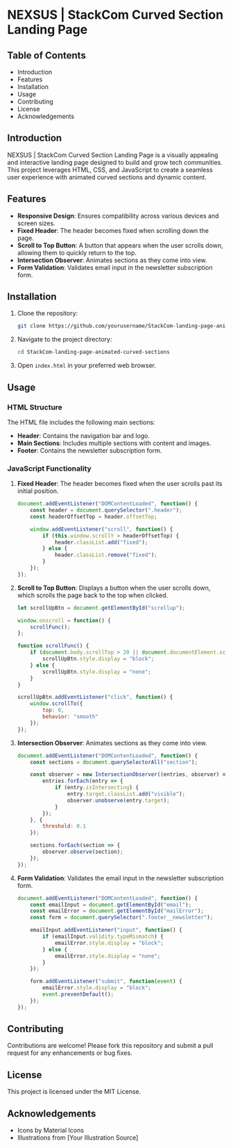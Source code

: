 # NEXSUS | StackCom Curved Section Landing Page

## Table of Contents
- Introduction
- Features
- Installation
- Usage
- Contributing
- License
- Acknowledgements

## Introduction
NEXSUS | StackCom Curved Section Landing Page is a visually appealing and interactive landing page designed to build and grow tech communities. This project leverages HTML, CSS, and JavaScript to create a seamless user experience with animated curved sections and dynamic content.

## Features
- **Responsive Design**: Ensures compatibility across various devices and screen sizes.
- **Fixed Header**: The header becomes fixed when scrolling down the page.
- **Scroll to Top Button**: A button that appears when the user scrolls down, allowing them to quickly return to the top.
- **Intersection Observer**: Animates sections as they come into view.
- **Form Validation**: Validates email input in the newsletter subscription form.

## Installation
1. Clone the repository:
    ```bash
    git clone https://github.com/yourusername/StackCom-landing-page-animated-curved-sections.git
    ```
2. Navigate to the project directory:
    ```bash
    cd StackCom-landing-page-animated-curved-sections
    ```
3. Open `index.html` in your preferred web browser.

## Usage
### HTML Structure
The HTML file includes the following main sections:
- **Header**: Contains the navigation bar and logo.
- **Main Sections**: Includes multiple sections with content and images.
- **Footer**: Contains the newsletter subscription form.

### JavaScript Functionality
1. **Fixed Header**: The header becomes fixed when the user scrolls past its initial position.
    ```javascript
    document.addEventListener("DOMContentLoaded", function() {
        const header = document.querySelector(".header");
        const headerOffsetTop = header.offsetTop;

        window.addEventListener("scroll", function() {
            if (this.window.scrollY > headerOffsetTop) {
                header.classList.add("fixed");
            } else {
                header.classList.remove("fixed");
            }
        });
    });
    ```

2. **Scroll to Top Button**: Displays a button when the user scrolls down, which scrolls the page back to the top when clicked.
    ```javascript
    let scrollUpBtn = document.getElementById("scrollup");

    window.onscroll = function() {
        scrollFunc();
    };

    function scrollFunc() {
        if (document.body.scrollTop > 20 || document.documentElement.scrollTop > 20) {
            scrollUpBtn.style.display = "block";
        } else {
            scrollUpBtn.style.display = "none";
        }
    }

    scrollUpBtn.addEventListener("click", function() {
        window.scrollTo({
            top: 0,
            behavior: "smooth"
        });
    });
    ```

3. **Intersection Observer**: Animates sections as they come into view.
    ```javascript
    document.addEventListener("DOMContentLoaded", function() {
        const sections = document.querySelectorAll("section");

        const observer = new IntersectionObserver((entries, observer) => {
            entries.forEach(entry => {
                if (entry.isIntersecting) {
                    entry.target.classList.add("visible");
                    observer.unobserve(entry.target);
                }
            });
        }, {
            threshold: 0.1
        });

        sections.forEach(section => {
            observer.observe(section);
        });
    });
    ```

4. **Form Validation**: Validates the email input in the newsletter subscription form.
    ```javascript
    document.addEventListener("DOMContentLoaded", function() {
        const emailInput = document.getElementById("email");
        const emailError = document.getElementById("mailError");
        const form = document.querySelector(".footer__newsletter");

        emailInput.addEventListener("input", function() {
            if (emailInput.validity.typeMismatch) {
                emailError.style.display = "block";
            } else {
                emailError.style.display = "none";
            }
        });

        form.addEventListener("submit", function(event) {
            emailError.style.display = "block";
            event.preventDefault();
        });
    });
    ```

## Contributing
Contributions are welcome! Please fork this repository and submit a pull request for any enhancements or bug fixes.

## License
This project is licensed under the MIT License.

## Acknowledgements
- Icons by Material Icons
- Illustrations from [Your Illustration Source]

